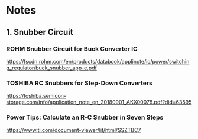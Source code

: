 # Notes
##  1. Snubber Circuit
### ROHM Snubber Circuit for Buck Converter IC 
https://fscdn.rohm.com/en/products/databook/applinote/ic/power/switching_regulator/buck_snubber_app-e.pdf
### TOSHIBA RC Snubbers for Step-Down Converters
https://toshiba.semicon-storage.com/info/application_note_en_20180901_AKX00078.pdf?did=63595
### Power Tips: Calculate an R-C Snubber in Seven Steps
https://www.ti.com/document-viewer/lit/html/SSZTBC7
